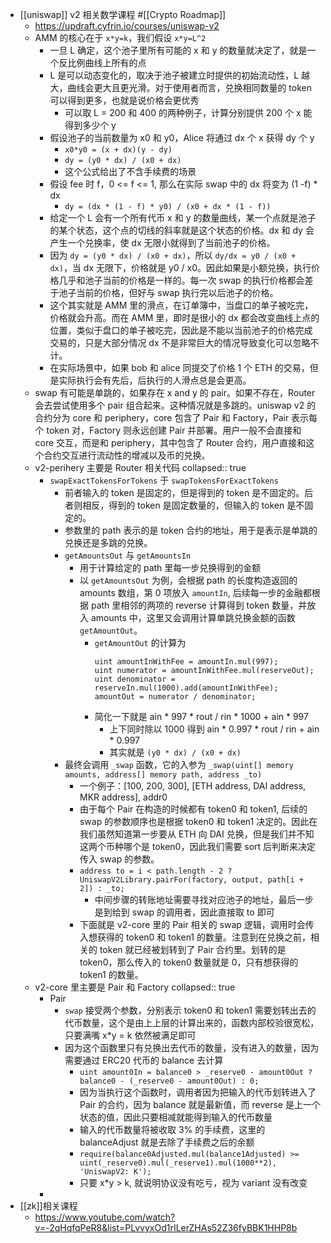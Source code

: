 - [[uniswap]] v2 相关数学课程 #[[Crypto Roadmap]]
	- https://updraft.cyfrin.io/courses/uniswap-v2
	- AMM 的核心在于 `x*y=k`，我们假设 `x*y=L^2`
		- 一旦 L 确定，这个池子里所有可能的 x 和 y 的数量就决定了，就是一个反比例曲线上所有的点
		- L 是可以动态变化的，取决于池子被建立时提供的初始流动性，L 越大，曲线会更大且更光滑。对于使用者而言，兑换相同数量的 token 可以得到更多，也就是说价格会更优秀
			- 可以取 L = 200 和 400 的两种例子，计算分别提供 200 个 x 能得到多少个 y
		- 假设池子的当前数量为 x0 和 y0，Alice 将通过 dx 个 x 获得 dy 个 y
			- `x0*y0 = (x + dx)(y - dy)`
			- `dy = (y0 * dx) / (x0 + dx)`
			- 这个公式给出了不含手续费的场景
		- 假设 fee 时 f，0 <= f <= 1, 那么在实际 swap 中的 dx 将变为 (1 -f) * dx
			- `dy = (dx * (1 - f) * y0) / (x0 + dx * (1 - f))`
		- 给定一个 L 会有一个所有代币 x 和 y 的数量曲线，某一个点就是池子的某个状态，这个点的切线的斜率就是这个状态的价格。dx 和 dy 会产生一个兑换率，使 dx 无限小就得到了当前池子的价格。
		- 因为 `dy = (y0 * dx) / (x0 + dx)`，所以 `dy/dx = y0 / (x0 + dx)`，当 dx 无限下，价格就是 y0 / x0。因此如果是小额兑换，执行价格几乎和池子当前的价格是一样的。每一次 swap 的执行价格都会差于池子当前的价格，但好与 swap 执行完以后池子的价格。
		- 这个其实就是 AMM 里的滑点，在订单簿中，当盘口的单子被吃完，价格就会升高。而在 AMM 里，即时是很小的 dx 都会改变曲线上点的位置，类似于盘口的单子被吃完，因此是不能以当前池子的价格完成交易的，只是大部分情况 dx 不是非常巨大的情况导致变化可以忽略不计。
		- 在实际场景中，如果 bob 和 alice 同提交了价格 1 个 ETH 的交易，但是实际执行会有先后，后执行的人滑点总是会更高。
	- swap 有可能是单跳的，如果存在 x and y 的 pair。如果不存在，Router 会去尝试使用多个 pair 组合起来。这种情况就是多跳的。uniswap v2 的合约分为 core 和 periphery，core 包含了 Pair 和 Factory，Pair 表示每个 token 对，Factory 则永远创建 Pair 并部署。用户一般不会直接和 core 交互，而是和 periphery，其中包含了 Router 合约，用户直接和这个合约交互进行流动性的增减以及币的兑换。
	- v2-perihery 主要是 Router 相关代码
	  collapsed:: true
		- `swapExactTokensForTokens` 于 `swapTokensForExactTokens`
			- 前者输入的 token 是固定的，但是得到的 token 是不固定的。后者则相反，得到的 token 是固定数量的，但输入的 token 是不固定的。
			- 参数里的 path 表示的是 token 合约的地址，用于是表示是单跳的兑换还是多跳的兑换。
			- `getAmountsOut` 与 `getAmountsIn`
				- 用于计算给定的 path 里每一步兑换得到的金额
				- 以 `getAmountsOut` 为例，会根据 path 的长度构造返回的 amounts 数组，第 0 项放入 `amountIn`, 后续每一步的金融都根据 path 里相邻的两项的 reverse 计算得到 token 数量，并放入 amounts 中，这里又会调用计算单跳兑换金额的函数 `getAmountOut`。
					- `getAmountOut` 的计算为
					  ```solidity
					  uint amountInWithFee = amountIn.mul(997);
					  uint numerator = amountInWithFee.mul(reserveOut);
					  uint denominator = reserveIn.mul(1000).add(amountInWithFee);
					  amountOut = numerator / denominator;
					  ```
					- 简化一下就是 ain * 997 * rout / rin * 1000 + ain * 997
						- 上下同时除以 1000 得到 ain * 0.997 * rout / rin + ain * 0.997
						- 其实就是 `(y0 * dx) / (x0 + dx)`
			- 最终会调用 `_swap` 函数，它的入参为 `_swap(uint[] memory amounts, address[] memory path, address _to)`
				- 一个例子：[100, 200, 300], [ETH address, DAI address, MKR address], addr0
				- 由于每个 Pair 在构造的时候都有 token0 和 token1, 后续的 swap 的参数顺序也是根据 token0 和 token1 决定的。因此在我们虽然知道第一步要从 ETH 向 DAI 兑换，但是我们并不知这两个币种哪个是 token0，因此我们需要 sort 后判断来决定传入 swap 的参数。
				- `address to = i < path.length - 2 ? UniswapV2Library.pairFor(factory, output, path[i + 2]) : _to;`
					- 中间步骤的转账地址需要寻找对应池子的地址，最后一步是到给到 swap 的调用者，因此直接取 to 即可
				- 下面就是 v2-core 里的 Pair 相关的 swap 逻辑，调用时会传入想获得的 token0 和 token1 的数量。注意到在兑换之前，相关的 token 就已经被划转到了 Pair 合约里。划转的是 token0，那么传入的 token0 数量就是 0，只有想获得的 token1 的数量。
	- v2-core 里主要是 Pair 和 Factory
	  collapsed:: true
		- Pair
			- `swap` 接受两个参数，分别表示 token0 和 token1 需要划转出去的代币数量，这个是由上上层的计算出来的，函数内部校验很宽松，只要满嘴 x*y = k 依然被满足即可
			- 因为这个函数里只有兑换出去代币的数量，没有进入的数量，因为需要通过 ERC20 代币的 balance 去计算
				- `uint amount0In = balance0 > _reserve0 - amount0Out ? balance0 - (_reserve0 - amount0Out) : 0;`
				- 因为当执行这个函数时，调用者因为把输入的代币划转进入了 Pair 的合约，因为 balance 就是最新值，而 reverse 是上一个状态的值，因此只要相减就能得到输入的代币数量
				- 输入的代币数量将被收取 3% 的手续费，这里的 balanceAdjust 就是去除了手续费之后的余额
				- `require(balance0Adjusted.mul(balance1Adjusted) >= uint(_reserve0).mul(_reserve1).mul(1000**2), 'UniswapV2: K');`
				- 只要 x*y > k, 就说明协议没有吃亏，视为 variant 没有改变
		-
- [[zk]]相关课程
	- https://www.youtube.com/watch?v=-2qHqfqPeR8&list=PLvvyxOd1rILerZHAs52Z36fyBBK1HHP8b